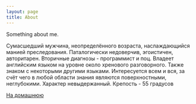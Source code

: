 ```yaml
---
layout: page
title: About
---
```


Something about me.

Сумасшедший мужчина, неопределённого возраста, наслаждающийся манией преследования. Паталогически недоверчив, эгоистичен, авторитарен. Вторичные диагнозы - программист и поц. Владеет английским языком на уровне около хренового разговорного. Также знаком с некоторыми другими языками. Интересуется всем и вся, за счёт чего в любой области знания являются поверхностными, неглубокими. Характер невыдержанный. Крепость - 55 градусов


<a href="https://makeitharder.ml">На домашнюю</a>
